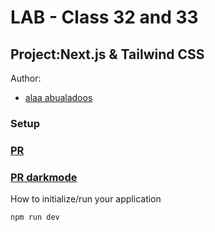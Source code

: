 # LAB - Class 32 and 33
## Project:Next.js & Tailwind CSS
Author:
- [alaa abualadoos](https://github.com/alaa-adoos)
### Setup
### [PR ](https://github.com/alaa-adoos/cookie-stand-admin/pull/1)
### [PR darkmode](https://github.com/alaa-adoos/cookie-stand-admin/pull/2)
How to initialize/run your application
```
npm run dev
```
